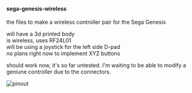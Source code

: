 #### sega-genesis-wireless  
the files to make a wireless controller pair for the Sega Genesis  

will have a 3d printed body  
is wireless, uses RF24L01  
will be using a joystick for the left side D-pad  
no plans right now to implement XYZ buttons  

should work now, it's so far untested. I'm waiting to be able to modify a geniune controller due to the connectors.  

![pinout](https://atariage.com/forums/uploads/monthly_01_2018/post-42561-0-70160200-1517360545.png)  
